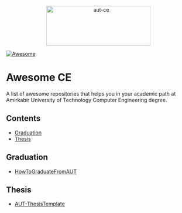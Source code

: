 <p align="center">
  <a href="https://ce.aut.ac.ir"><img
    src="https://github.com/aut-ce.png"
    width="284" height="108" border="0" alt="aut-ce"></a>
</p>

[![Awesome](https://awesome.re/badge-flat2.svg)](https://awesome.re)

# Awesome CE
A list of awesome repositories that helps you in your academic path at Amirkabir University of Technology Computer Engineering degree.

## Contents

- [Graduation](#Graduation)
- [Thesis](#Thesis)

## Graduation
- [HowToGraduateFromAUT](https://github.com/smahmadpanah/HowToGraduateFromAUT)

## Thesis
- [AUT-ThesisTemplate](https://github.com/nkhdiscovery/AUT-ThesisTemplate)
